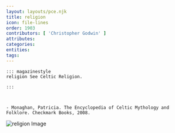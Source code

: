 ```yaml
---
layout: layouts/pce.njk
title: religion
icon: file-lines
order: 1903
contributors: [ 'Christopher Godwin' ]
attributes:
categories:
entities:
tags:
---
```

``` tab [group1:Info]
::: magazinestyle
religion See Celtic Religion.

:::
```
``` tab [group1:Attributes]
```
``` tab [group1:Entities]
```
``` tab [group1:Sources]
- Monaghan, Patricia. The Encyclopedia of Celtic Mythology and Folklore. Checkmark Books, 2008.
```
![religion Image](https://upload.wikimedia.org/wikipedia/commons/7/7a/16_religious_symbol.jpg)
